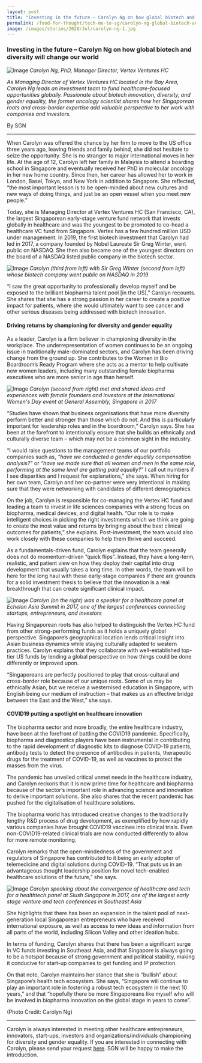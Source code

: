 ```yaml
---
layout: post
title: "Investing in the future – Carolyn Ng on how global biotech and diversity will change our world"
permalink: /food-for-thought/tech-me-to-sg/carolyn-ng-global-biotech-and-diversity
image: /images/stories/2020/Jul/carolyn-ng-1.jpg
---
```


### Investing in the future – Carolyn Ng on how global biotech and diversity will change our world 

![Image](/images/stories/2020/Jun/carolyn-ng-1.jpg)
_Carolyn Ng, PhD, Manager Director, Vertex Ventures HC_

_As Managing Director of Vertex Ventures HC located in the Bay Area, Carolyn Ng leads an investment team to fund healthcare-focused opportunities globally. Passionate about biotech innovation, diversity, and gender equality, the former oncology scientist shares how her Singaporean roots and cross-border expertise add valuable perspective to her work with companies and investors._

By SGN

<hr>

When Carolyn was offered the chance by her firm to move to the US office three years ago, leaving friends and family behind, she did not hesitate to seize the opportunity. She is no stranger to major international moves in her life. At the age of 12, Carolyn left her family in Malaysia to attend a boarding school in Singapore and eventually received her PhD in molecular oncology in her new home country. Since then, her career has allowed her to work in London, Basel, Tokyo, and New York in addition to Singapore. She reflected, “the most important lesson is to be open-minded about new cultures and new ways of doing things, and just be an open vessel when you meet new people.” 

Today, she is Managing Director at Vertex Ventures HC (San Francisco, CA), the largest Singaporean early-stage venture fund network that invests globally in healthcare and was the youngest to be promoted to co-head a healthcare VC fund from Singapore. Vertex has a few hundred million USD under management. In 2019, the first biotech investment that Carolyn had led in 2017, a company founded by Nobel Laureate Sir Greg Winter, went public on NASDAQ. She then also became one of the youngest directors on the board of a NASDAQ listed public company in the biotech sector.  

![Image](/images/stories/2020/Jun/carolyn-ng-2.jpg)
_Carolyn (third from left) with Sir Greg Winter (second from left) whose biotech company went public on NASDAQ in 2019_

“I saw the great opportunity to professionally develop myself and be exposed to the brilliant biopharma talent pool [in the US],” Carolyn recounts. She shares that she has a strong passion in her career to create a positive impact for patients, where she would ultimately want to see cancer and other serious diseases being addressed with biotech innovation.

#### Driving returns by championing for diversity and gender equality 

As a leader, Carolyn is a firm believer in championing diversity in the workplace. The underrepresentation of women continues to be an ongoing issue in traditionally male-dominated sectors, and Carolyn has been driving change from the ground up. She contributes to the Women in Bio Boardroom’s Ready Program where she acts as a mentor to help cultivate new women leaders, including many outstanding female biopharma executives who are more senior in age than herself. 

![Image](/images/stories/2020/Jun/carolyn-ng-3.jpg)
_Carolyn (second from right) met and shared ideas and experiences with female founders and investors at the International Women's Day event at General Assembly, Singapore in 2017_

“Studies have shown that business organisations that have more diversity perform better and stronger than those which do not. And this is particularly important for leadership roles and in the boardroom,” Carolyn says. She has been at the forefront to intentionally ensure that she builds an ethnically and culturally diverse team – which may not be a common sight in the industry. 

“I would raise questions to the management teams of our portfolio companies such as, _“have we conducted a gender equality compensation analysis?”_ or _“have we made sure that all women and men in the same role, performing at the same level are getting paid equally?”_ I call out numbers if I see disparities and I request for explanations,” she says. When hiring for her own team, Carolyn and her co-partner were very intentional in making sure that they were networking with candidates of different demographics.

On the job, Carolyn is responsible for co-managing the Vertex HC fund and leading a team to invest in life sciences companies with a strong focus on biopharma, medical devices, and digital health. “Our role is to make intelligent choices in picking the right investments which we think are going to create the most value and returns by bringing about the best clinical outcomes for patients,” she explains. Post-investment, the team would also work closely with these companies to help them thrive and succeed.

As a fundamentals-driven fund, Carolyn explains that the team generally does not do momentum-driven “quick flips”. Instead, they have a long-term, realistic, and patient view on how they deploy their capital into drug development that usually takes a long time. In other words, the team will be here for the long haul with these early-stage companies if there are grounds for a solid investment thesis to believe that the innovation is a real breakthrough that can create significant clinical impact. 

![Image](/images/stories/2020/Jun/carolyn-ng-3.jpg)
_Carolyn (on the right) was a speaker for a healthcare panel at Echelon Asia Summit in 2017, one of the largest conferences connecting startups, entrepreneurs, and investors_

Having Singaporean roots has also helped to distinguish the Vertex HC fund from other strong-performing funds as it holds a uniquely global perspective. Singapore’s geographical location lends critical insight into Asian business dynamics while staying culturally adapted to western practices. Carolyn explains that they collaborate with well-established top-tier US funds by lending a global perspective on how things could be done differently or improved upon.

“Singaporeans are perfectly positioned to play that cross-cultural and cross-border role because of our unique roots. Some of us may be ethnically Asian, but we receive a westernised education in Singapore, with English being our medium of instruction – that makes us an effective bridge between the East and the West,” she says. 

#### COVID19 putting a spotlight on healthcare innovation 

The biopharma sector and more broadly, the entire healthcare industry, have been at the forefront of battling the COVID19 pandemic. Specifically, biopharma and diagnostics players have been instrumental in contributing to the rapid development of diagnostic kits to diagnose COVID-19 patients, antibody tests to detect the presence of antibodies in patients, therapeutic drugs for the treatment of COVID-19, as well as vaccines to protect the masses from the virus. 

The pandemic has unveiled critical unmet needs in the healthcare industry, and Carolyn reckons that it is now prime time for healthcare and biopharma because of the sector’s important role in advancing science and innovation to derive important solutions. She also shares that the recent pandemic has pushed for the digitalisation of healthcare solutions. 

The biopharma world has introduced creative changes to the traditionally lengthy R&D process of drug development, as exemplified by how rapidly various companies have brought COVID19 vaccines into clinical trials. Even non-COVID19-related clinical trials are now conducted differently to allow for more remote monitoring. 

Carolyn remarks that the open-mindedness of the government and regulators of Singapore has contributed to it being an early adopter of telemedicine and digital solutions during COVID-19. “That puts us in an advantageous thought leadership position for novel tech-enabled healthcare solutions of the future,” she says.

![Image](/images/stories/2020/Jun/carolyn-ng-4.jpg)
_Carolyn speaking about the convergence of healthcare and tech for a healthtech panel at Slush Singapore in 2017, one of the largest early stage venture and tech conferences in Southeast Asia_


She highlights that there has been an expansion in the talent pool of next-generation local Singaporean entrepreneurs who have received international exposure, as well as access to new ideas and information from all parts of the world, including Silicon Valley and other ideation hubs. 

In terms of funding, Carolyn shares that there has been a significant surge in VC funds investing in Southeast Asia, and that Singapore is always going to be a hotspot because of strong government and political stability, making it conducive for start-up companies to get funding and IP protection. 

On that note, Carolyn maintains her stance that she is “bullish” about Singapore’s health tech ecosystem. She says, “Singapore will continue to play an important role in fostering a robust tech ecosystem in the next 10 years,” and that “hopefully there be more Singaporeans like myself who will be involved in biopharma innovation on the global stage in years to come”.

(Photo Credit: Carolyn Ng)

<hr>


Carolyn is always interested in meeting other healthcare entrepreneurs, innovators, start-ups, investors and organizations/individuals championing for diversity and gender equality. If you are interested in connecting with Carolyn, please send your request [here](https://form.gov.sg/#!/5efb9f53c1e4e30011ad238f). SGN will be happy to make the introduction. 
